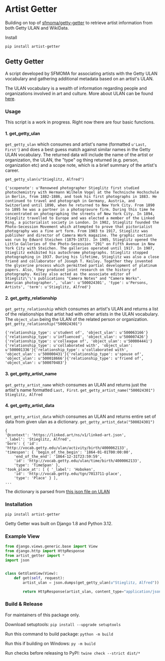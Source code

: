 # Artist Getter

Building on top of [sfmoma/getty-getter](https://github.com/sfmoma/getty-getter) to retrieve artist information from
both Getty ULAN and WikiData.

Install

`pip install artist-getter`

## Getty Getter

A script developed by SFMOMA for associating artists with the Getty ULAN vocabulary and gathering additional metadata
based on an artist's ULAN.

The ULAN vocabulary is a wealth of information regarding people and organizations involved in art and culture. More
about ULAN can be found [here](http://www.getty.edu/research/tools/vocabularies/ulan/about.html).

### Usage

This script is a work in progress. Right now there are four basic functions.

#### 1. get_getty_ulan

`get_getty_ulan` which consumes and artist's name (formatted    `u'Last, First'`) and does a best guess match against
similar names in the Getty ULAN vocabulary. The returned data will include the name of the artist or organization, the
ULAN, the "type" og thing returned (e.g. person, organization etc) and a scope note, which is a brief summary of the
artist's career.

`get_getty_ulan(u"Stieglitz, Alfred")`

```
{'scopenote': u'Renowned photographer Stieglitz first studied photochemistry with Hermann Wilhelm Vogel at the Technische Hochschule in Berlin, from 1882-1886, and took his first photographs in 1883. He continued to travel and photograph in Germany, Austria, and Switzerland until 1890, when he returned to New York City. From 1890 to 1895 he was a partner in a photogravure firm. During this time he concentrated on photographing the streets of New York City. In 1894, Stieglitz travelled to Europe and was elected a member of the Linked Ring, a pictorialist society in London. In 1902, Stieglitz founded the Photo-Secession Movement which attempted to prove that pictorialist photography was a fine art form. From 1903 to 1917, Stieglitz was publisher and director of Camera Work magazine. The graphic section was run by Edward Steichen (1879-1973). In 1905, Stieglitz opened the Little Galleries of the Photo-Secession "291" on Fifth Avenue in New York City with Steichen. The galleries operated until 1917. In 1907, Stieglitz exhibited his autochrome photographs. Stieglitz stopped photographing in 1937. During his lifetime, Stieglitz was also a close friend and collaborator of Joseph T. Keiley. Together they invented the glycerine process which permitted partial development of platinum papers. Also, they produced joint research on the history of photography. Keiley also acted as the associate editor of Stieglitz\'\'s publications "Camera Notes" and "Camera Works". American photographer.', 'ulan': u'500024301', 'type': u'Persons, Artists', 'term': u'Stieglitz, Alfred'}
```

#### 2. get_getty_relationship

`get_getty_relationship` which consumes an artist's ULAN and returns a list of the relationships that artist had with
other artists in the ULAN vocabulary. The `object_ulan` being the ULAN of the related person or organization.
`get_getty_relationship("500024301")`

```
{'relationship_type': u'student of', 'object_ulan': u'500063166'}{'relationship_type': u'influenced', 'object_ulan': u'500007426'}{'relationship_type': u'colleague of', 'object_ulan': u'500004441'}{'relationship_type': u'collaborated with', 'object_ulan': u'500001336'}{'relationship_type': u'collaborated with', 'object_ulan': u'500000431'}{'relationship_type': u'spouse of', 'object_ulan': u'500018666'}{'relationship_type': u'friend of', 'object_ulan': u'500070483'}
```

#### 3. get_getty_artist_name

`get_getty_artist_name` which consumes an ULAN and returns just the artist's name formatted `Last, First`.
`get_getty_artist_name("500024301")`
```Stieglitz, Alfred```

#### 4. get_getty_artist_data

`get_getty_artist_data` which consumes an ULAN and returns entire set of data from given ulan as a dictionary.
`get_getty_artist_data("500024301")`

```
{
'@context': 'https://linked.art/ns/v1/linked-art.json',
'_label': 'Stieglitz, Alfred',
'born': { 'id': 'http://vocab.getty.edu/ulan/activity/birth/4000062133',
'timespan': { 'begin_of_the_begin': '1864-01-01T00:00:00',
    'end_of_the_end': '1864-12-31T23:59:59',
    'id': 'http://vocab.getty.edu/ulan/time/birth/4000062133',
    'type': 'TimeSpan' },
'took_place_at': [ { '_label': 'Hoboken',
    'id': 'http://vocab.getty.edu/tgn/7013711-place',
    'type': 'Place' } ],
...
```

The dictionary is parsed from [this json file on ULAN](http://vocab.getty.edu/ulan/500024301.json)

### Installation

`pip install artist-getter`

Getty Getter was built on Django 1.8 and Python 3.12.

### Example View

```python
from django.views.generic.base import View
from django.http import HttpResponse
from artist_getter import *
import json


class GetUlanView(View):
    def get(self, request):
        artist_ulan = json.dumps(get_getty_ulan(u"Stieglitz, Alfred"))

        return HttpResponse(artist_ulan, content_type="application/json")
```

### Build & Release

For maintainers of this package only.

Download setuptools:
`pip install --upgrade setuptools`

Run this command to build package:
`python -m build`

Run this if building on Windows:
`py -m build`

Run checks before releasing to PyPI:
`twine check --strict dist/*`